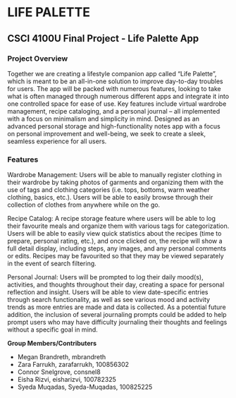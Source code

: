 # LIFE PALETTE
## CSCI 4100U Final Project - Life Palette App

### Project Overview
Together we are creating a lifestyle companion app called “Life Palette”, which is meant to be an all-in-one solution to improve day-to-day troubles for users. The app will be packed with numerous features, looking to take what is often managed through numerous different apps and integrate it into one controlled space for ease of use. Key features include virtual wardrobe management, recipe cataloging, and a personal journal – all implemented with a focus on minimalism and simplicity in mind. Designed as an advanced personal storage and high-functionality notes app with a focus on personal improvement and well-being, we seek to create a sleek, seamless experience for all users.

### Features
Wardrobe Management: Users will be able to manually register clothing in their wardrobe by taking photos of garments and organizing them with the use of tags and clothing categories (i.e. tops, bottoms, warm weather clothing, basics, etc.). Users will be able to easily browse through their collection of clothes from anywhere while on the go. 

Recipe Catalog: A recipe storage feature where users will be able to log their favourite meals and organize them with various tags for categorization. Users will be able to easily view quick statistics about the recipes (time to prepare, personal rating, etc.), and once clicked on, the recipe will show a full detail display, including steps, any images, and any personal comments or edits. Recipes may be favourited so that they may be viewed separately in the event of search filtering. 

Personal Journal: Users will be prompted to log their daily mood(s), activities, and thoughts throughout their day, creating a space for personal reflection and insight. Users will be able to view date-specific entries through search functionality, as well as see various mood and activity trends as more entries are made and data is collected. As a potential future addition, the inclusion of several journaling prompts could be added to help prompt users who may have difficulty journaling their thoughts and feelings without a specific goal in mind.



**Group Members/Contributers**
- Megan Brandreth, mbrandreth
- Zara Farrukh, zarafarrukh, 100856302
- Connor Snelgrove, consnel8
- Eisha Rizvi, eisharizvi, 100782325
- Syeda Muqadas, Syeda-Muqadas, 100825225
